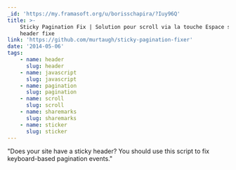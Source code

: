 ```yaml
---
_id: 'https://my.framasoft.org/u/borisschapira/?Iuy96Q'
title: >-
    Sticky Pagination Fix | Solution pour scroll via la touche Espace sur un
    header fixe
link: 'https://github.com/murtaugh/sticky-pagination-fixer'
date: '2014-05-06'
tags:
    - name: header
      slug: header
    - name: javascript
      slug: javascript
    - name: pagination
      slug: pagination
    - name: scroll
      slug: scroll
    - name: sharemarks
      slug: sharemarks
    - name: sticker
      slug: sticker
---
```


<div class="markdown"><p>&quot;Does your site have a sticky header? You should use this script to fix keyboard-based pagination events.&quot;
</p></div>
